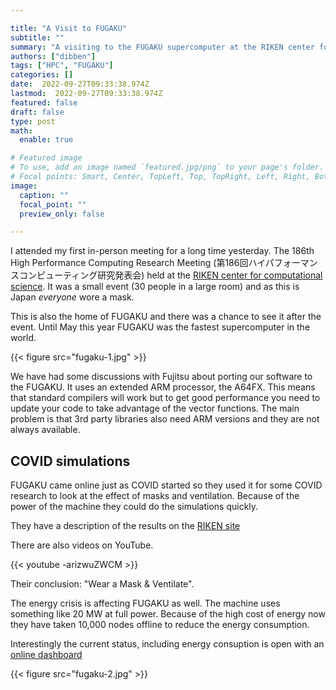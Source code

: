 ```yaml
---

title: "A Visit to FUGAKU"
subtitle: ""
summary: "A visiting to the FUGAKU supercomputer at the RIKEN center for computational science in Kobe"
authors: ["dibben"]
tags: ["HPC", "FUGAKU"]
categories: []
date:  2022-09-27T09:33:38.974Z
lastmod:  2022-09-27T09:33:38.974Z
featured: false
draft: false
type: post
math:
  enable: true

# Featured image
# To use, add an image named `featured.jpg/png` to your page's folder.
# Focal points: Smart, Center, TopLeft, Top, TopRight, Left, Right, BottomLeft, Bottom, BottomRight.
image:
  caption: ""
  focal_point: ""
  preview_only: false

---
```



I attended my first in-person meeting for a long time yesterday. The 186th High Performance Computing Research Meeting (第186回ハイパフォーマンスコンピューティング研究発表会) held at the [RIKEN center for computational science](https://www.r-ccs.riken.jp/).
It was a small event (30 people in a large room) and as this is Japan _everyone_ wore a mask. 

This is also the home of FUGAKU and there was a chance to see it after the event. Until May this year FUGAKU was the fastest supercomputer in the world. 

{{< figure src="fugaku-1.jpg" >}}

We have had some discussions with Fujitsu about porting our software to the FUGAKU. It uses an extended ARM processor, the A64FX. This means that standard compilers will work but to get good performance you need to update your code to take advantage of the vector functions. The main problem is that 3rd party libraries also need ARM versions and they are not always available. 


## COVID simulations

FUGAKU came online just as COVID started so they used it for some COVID research to look at the effect of masks and ventilation. Because of the power of the machine they could do the simulations quickly.

They have a description of the results on the [RIKEN site](https://www.r-ccs.riken.jp/en/fugaku/research/covid-19/msg-en/)

There are also videos on YouTube.

{{< youtube -arizwuZWCM >}}

Their conclusion: "Wear a Mask & Ventilate". 


The energy crisis is affecting FUGAKU as well. The machine uses something like 20 MW at full power. Because of the high cost of energy now they have taken 10,000 nodes offline to reduce the energy consumption. 

Interestingly the current status, including energy consuption is open with an [online dashboard](https://status.fugaku.r-ccs.riken.jp/d/fugaku/0-operation-status-of-fugaku?orgId=1)

{{< figure src="fugaku-2.jpg" >}}
